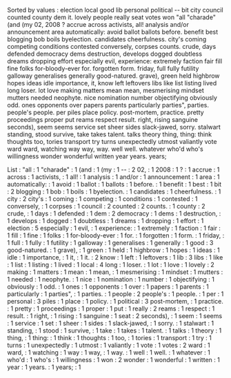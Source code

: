 Sorted by values :
election local good lib personal political -- bit city council counted county dem it. lovely people really seat votes won "all "charade" (and (my 02, 2008 ? accrue across activists, all! analysis and/or announcement area automatically: avoid ballot ballots before. benefit best blogging bob boils byelection. candidates cheerfulness. city's coming competing conditions contested conversely, corpses counts. crude, days defended democracy dems destruction, develops dogged doubtless dreams dropping effort especially evil, experience: extremely faction fair fill fine folks for-bloody-ever for. forgotten form. friday, full fully futility galloway generalises generally good-natured. grave), green held highbrow hopes ideas idle importance, it, know left leftovers libs like list listing lived long loser. lot love making matters mean mean, mesmerising mindset mutters needed neophyte. nice nomination number objectifying obviously odd. ones opponents over papers parents particularly parties", parties. people's people. per piles place policy. post-mortem, practice. pretty proceedings proper put reams respect result. right, rising sanguine seconds), seem seems service set sheer sides slack-jawed, sorry. stalwart standing, stood survive, take takes talent. talks theory thing, thing: think thoughts too, tories transport try turns unexpectedly utmost valiantly vote ward ward, watching way way, way. well well. whatever who'd who's willingness wonder wonderful written year years. years; 

List :
"all : 1
"charade" : 1
(and : 1
(my : 1
-- : 2
02, : 1
2008 : 1
? : 1
accrue : 1
across : 1
activists, : 1
all! : 1
analysis : 1
and/or : 1
announcement : 1
area : 1
automatically: : 1
avoid : 1
ballot : 1
ballots : 1
before. : 1
benefit : 1
best : 1
bit : 2
blogging : 1
bob : 1
boils : 1
byelection. : 1
candidates : 1
cheerfulness. : 1
city : 2
city's : 1
coming : 1
competing : 1
conditions : 1
contested : 1
conversely, : 1
corpses : 1
council : 2
counted : 2
counts. : 1
county : 2
crude, : 1
days : 1
defended : 1
dem : 2
democracy : 1
dems : 1
destruction, : 1
develops : 1
dogged : 1
doubtless : 1
dreams : 1
dropping : 1
effort : 1
election : 5
especially : 1
evil, : 1
experience: : 1
extremely : 1
faction : 1
fair : 1
fill : 1
fine : 1
folks : 1
for-bloody-ever : 1
for. : 1
forgotten : 1
form. : 1
friday, : 1
full : 1
fully : 1
futility : 1
galloway : 1
generalises : 1
generally : 1
good : 3
good-natured. : 1
grave), : 1
green : 1
held : 1
highbrow : 1
hopes : 1
ideas : 1
idle : 1
importance, : 1
it, : 1
it. : 2
know : 1
left : 1
leftovers : 1
lib : 3
libs : 1
like : 1
list : 1
listing : 1
lived : 1
local : 4
long : 1
loser. : 1
lot : 1
love : 1
lovely : 2
making : 1
matters : 1
mean : 1
mean, : 1
mesmerising : 1
mindset : 1
mutters : 1
needed : 1
neophyte. : 1
nice : 1
nomination : 1
number : 1
objectifying : 1
obviously : 1
odd. : 1
ones : 1
opponents : 1
over : 1
papers : 1
parents : 1
particularly : 1
parties", : 1
parties. : 1
people : 2
people's : 1
people. : 1
per : 1
personal : 3
piles : 1
place : 1
policy. : 1
political : 3
post-mortem, : 1
practice. : 1
pretty : 1
proceedings : 1
proper : 1
put : 1
really : 2
reams : 1
respect : 1
result. : 1
right, : 1
rising : 1
sanguine : 1
seat : 2
seconds), : 1
seem : 1
seems : 1
service : 1
set : 1
sheer : 1
sides : 1
slack-jawed, : 1
sorry. : 1
stalwart : 1
standing, : 1
stood : 1
survive, : 1
take : 1
takes : 1
talent. : 1
talks : 1
theory : 1
thing, : 1
thing: : 1
think : 1
thoughts : 1
too, : 1
tories : 1
transport : 1
try : 1
turns : 1
unexpectedly : 1
utmost : 1
valiantly : 1
vote : 1
votes : 2
ward : 1
ward, : 1
watching : 1
way : 1
way, : 1
way. : 1
well : 1
well. : 1
whatever : 1
who'd : 1
who's : 1
willingness : 1
won : 2
wonder : 1
wonderful : 1
written : 1
year : 1
years. : 1
years; : 1
